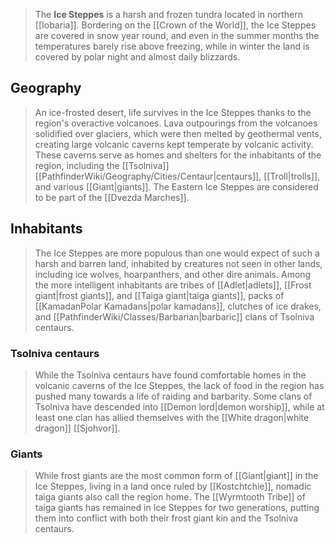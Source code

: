 > The **Ice Steppes** is a harsh and frozen tundra located in northern [[Iobaria]]. Bordering on the [[Crown of the World]], the Ice Steppes are covered in snow year round, and even in the summer months the temperatures barely rise above freezing, while in winter the land is covered by polar night and almost daily blizzards.



## Geography

> An ice-frosted desert, life survives in the Ice Steppes thanks to the region's overactive volcanoes. Lava outpourings from the volcanoes solidified over glaciers, which were then melted by geothermal vents, creating large volcanic caverns kept temperate by volcanic activity. These caverns serve as homes and shelters for the inhabitants of the region, including the [[Tsolniva]] [[PathfinderWiki/Geography/Cities/Centaur|centaurs]], [[Troll|trolls]], and various [[Giant|giants]].
> The Eastern Ice Steppes are considered to be part of the [[Dvezda Marches]].


## Inhabitants

> The Ice Steppes are more populous than one would expect of such a harsh and barren land, inhabited by creatures not seen in other lands, including ice wolves, hoarpanthers, and other dire animals. Among the more intelligent inhabitants are tribes of [[Adlet|adlets]], [[Frost giant|frost giants]], and [[Taiga giant|taiga giants]], packs of [[KamadanPolar Kamadans|polar kamadans]], clutches of ice drakes, and [[PathfinderWiki/Classes/Barbarian|barbaric]] clans of Tsolniva centaurs.


### Tsolniva centaurs

> While the Tsolniva centaurs have found comfortable homes in the volcanic caverns of the Ice Steppes, the lack of food in the region has pushed many towards a life of raiding and barbarity. Some clans of Tsolniva have descended into [[Demon lord|demon worship]], while at least one clan has allied themselves with the [[White dragon|white dragon]] [[Sjohvor]].


### Giants

> While frost giants are the most common form of [[Giant|giant]] in the Ice Steppes, living in a land once ruled by [[Kostchtchie]], nomadic taiga giants also call the region home. The [[Wyrmtooth Tribe]] of taiga giants has remained in Ice Steppes for two generations, putting them into conflict with both their frost giant kin and the Tsolniva centaurs.








